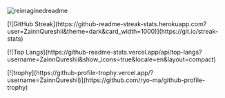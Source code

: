 <p><img src="https://myreadme.vercel.app/api/embed/ZainnQureshii?panels=userstatistics,toprepositories,toplanguages,commitgraph" alt="reimaginedreadme" /></p>

<p>[![GitHub Streak](https://github-readme-streak-stats.herokuapp.com?user=ZainnQureshii&theme=dark&card_width=1000)](https://git.io/streak-stats)</p>

<p>[![Top Langs](https://github-readme-stats.vercel.app/api/top-langs?username=ZainnQureshii&show_icons=true&locale=en&layout=compact)</p>

<!-- [![Top Langs](https://github-readme-stats.vercel.app/api/top-langs/?username=ZainnQureshii)](https://github.com/ZainnQureshii/github-readme-stats)  -->

<p>[![trophy](https://github-profile-trophy.vercel.app/?username=ZainnQureshii)](https://github.com/ryo-ma/github-profile-trophy)</p>

<!--
### Hi there 👋
**ZainnQureshii/ZainnQureshii** is a ✨ _special_ ✨ repository because its `README.md` (this file) appears on your GitHub profile.

Here are some ideas to get you started:

- 🔭 I’m currently working on ...
- 🌱 I’m currently learning ...
- 👯 I’m looking to collaborate on ...
- 🤔 I’m looking for help with ...
- 💬 Ask me about ...
- 📫 How to reach me: ...
- 😄 Pronouns: ...
- ⚡ Fun fact: ...
-->

